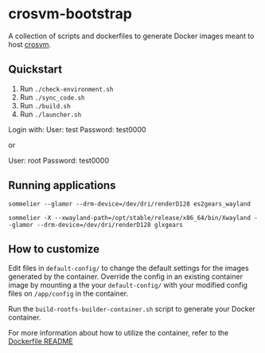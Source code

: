 # crosvm-bootstrap

A collection of scripts and dockerfiles to generate Docker images meant to host
[crosvm](https://chromium.googlesource.com/chromiumos/platform/crosvm/).

## Quickstart
1. Run `./check-environment.sh`
2. Run `./sync_code.sh`
3. Run `./build.sh`
4. Run `./launcher.sh`

Login with:
User: test
Password: test0000

or

User: root
Password: test0000

## Running applications

`sommelier --glamor --drm-device=/dev/dri/renderD128 es2gears_wayland`

`sommelier -X --xwayland-path=/opt/stable/release/x86_64/bin/Xwayland --glamor --drm-device=/dev/dri/renderD128 glxgears`

## How to customize
Edit files in `default-config/` to change the default settings for the images 
generated by the container. Override the config in an existing container image 
by mounting a the your `default-config/` with your modified config files on
`/app/config` in the container.

Run the `build-rootfs-builder-container.sh` script to generate your Docker
container.

For more information about how to utilize the container, refer to the
[Dockerfile README](dockerfiles/README.md)
